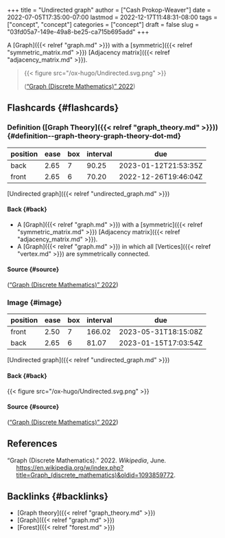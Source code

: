 +++
title = "Undirected graph"
author = ["Cash Prokop-Weaver"]
date = 2022-07-05T17:35:00-07:00
lastmod = 2022-12-17T11:48:31-08:00
tags = ["concept", "concept"]
categories = ["concept"]
draft = false
slug = "03fd05a7-149e-49a8-be25-ca715b695add"
+++

A [Graph]({{< relref "graph.md" >}}) with a [symmetric]({{< relref "symmetric_matrix.md" >}}) [Adjacency matrix]({{< relref "adjacency_matrix.md" >}}).

> {{< figure src="/ox-hugo/Undirected.svg.png" >}}
>
> (<a href="#citeproc_bib_item_1">“Graph (Discrete Mathematics)” 2022</a>)


## Flashcards {#flashcards}


### Definition ([Graph Theory]({{< relref "graph_theory.md" >}})) {#definition--graph-theory-graph-theory-dot-md}

| position | ease | box | interval | due                  |
|----------|------|-----|----------|----------------------|
| back     | 2.65 | 7   | 90.25    | 2023-01-12T21:53:35Z |
| front    | 2.65 | 6   | 70.20    | 2022-12-26T19:46:04Z |

[Undirected graph]({{< relref "undirected_graph.md" >}})


#### Back {#back}

-   A [Graph]({{< relref "graph.md" >}}) with a [symmetric]({{< relref "symmetric_matrix.md" >}}) [Adjacency matrix]({{< relref "adjacency_matrix.md" >}}).
-   A [Graph]({{< relref "graph.md" >}}) in which all [Vertices]({{< relref "vertex.md" >}}) are symmetrically connected.


#### Source {#source}

(<a href="#citeproc_bib_item_1">“Graph (Discrete Mathematics)” 2022</a>)


### Image {#image}

| position | ease | box | interval | due                  |
|----------|------|-----|----------|----------------------|
| front    | 2.50 | 7   | 166.02   | 2023-05-31T18:15:08Z |
| back     | 2.65 | 6   | 81.07    | 2023-01-15T17:03:54Z |

[Undirected graph]({{< relref "undirected_graph.md" >}})


#### Back {#back}

{{< figure src="/ox-hugo/Undirected.svg.png" >}}


#### Source {#source}

(<a href="#citeproc_bib_item_1">“Graph (Discrete Mathematics)” 2022</a>)

## References

<style>.csl-entry{text-indent: -1.5em; margin-left: 1.5em;}</style><div class="csl-bib-body">
  <div class="csl-entry"><a id="citeproc_bib_item_1"></a>“Graph (Discrete Mathematics).” 2022. <i>Wikipedia</i>, June. <a href="https://en.wikipedia.org/w/index.php?title=Graph_(discrete_mathematics)&oldid=1093859772">https://en.wikipedia.org/w/index.php?title=Graph_(discrete_mathematics)&#38;oldid=1093859772</a>.</div>
</div>


## Backlinks {#backlinks}

-   [Graph theory]({{< relref "graph_theory.md" >}})
-   [Graph]({{< relref "graph.md" >}})
-   [Forest]({{< relref "forest.md" >}})
